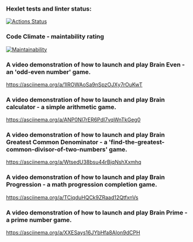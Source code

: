 ### Hexlet tests and linter status:
[![Actions Status](https://github.com/pavelgrebenkov/python-project-49/workflows/hexlet-check/badge.svg)](https://github.com/pavelgrebenkov/python-project-49/actions)

### Code Climate - maintability rating
[![Maintainability](https://api.codeclimate.com/v1/badges/10ae31a2ec2782864c89/maintainability)](https://codeclimate.com/github/pavelgrebenkov/python-project-49/maintainability)

### A video demonstration of how to launch and play Brain Even - an 'odd-even number' game.
https://asciinema.org/a/1lROWAoSa9nSpzOJXy7rOuKwT

### A video demonstration of how to launch and play Brain calculator - a simple arithmetic game.
https://asciinema.org/a/ANP0NI7rER6PdI7vqWnTkGeg0

### A video demonstration of how to launch and play Brain Greatest Common Denominator - a 'find-the-greatest-common-divisor-of-two-numbers' game.
https://asciinema.org/a/WtsedU38bsu44rBjqNshXxmhq

### A video demonstration of how to launch and play Brain Progression - a math progression completion game.
https://asciinema.org/a/TCiqduHQCk9ZRaad12QtfxnVs 

### A video demonstration of how to launch and play Brain Prime - a prime number game.
https://asciinema.org/a/XXESays16JYbHfa8Alon9dCPH
